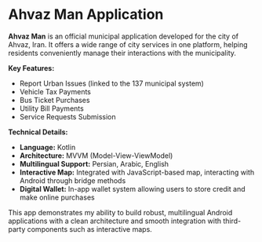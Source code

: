 <h1>Ahvaz Man Application</h1>
<p>
  <strong>Ahvaz Man</strong> is an official municipal application developed for the city of Ahvaz, Iran.
  It offers a wide range of city services in one platform, helping residents conveniently manage their interactions with the municipality.
</p>

<p><strong>Key Features:</strong></p>
<ul>
  <li>Report Urban Issues (linked to the 137 municipal system)</li>
  <li>Vehicle Tax Payments</li>
  <li>Bus Ticket Purchases</li>
  <li>Utility Bill Payments</li>
  <li>Service Requests Submission</li>
</ul>

<p><strong>Technical Details:</strong></p>
<ul>
  <li><strong>Language:</strong> Kotlin</li>
  <li><strong>Architecture:</strong> MVVM (Model-View-ViewModel)</li>
  <li><strong>Multilingual Support:</strong> Persian, Arabic, English</li>
  <li><strong>Interactive Map:</strong> Integrated with JavaScript-based map, interacting with Android through bridge methods</li>
  <li><strong>Digital Wallet:</strong> In-app wallet system allowing users to store credit and make online purchases</li>
</ul>

<p>
  This app demonstrates my ability to build robust, multilingual Android applications with a clean architecture and smooth integration with third-party components such as interactive maps.
</p>
